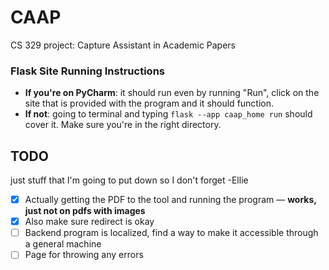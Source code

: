 # CAAP
CS 329 project: Capture Assistant in Academic Papers


### Flask Site Running Instructions
- **If you're on PyCharm**: it should run even by running "Run", click on the site that is provided with the program and it should function.
- **If not**: going to terminal and typing `flask --app caap_home run` should cover it. Make sure you're in the right directory.


## TODO 
just stuff that I'm going to put down so I don't forget -Ellie

- [x] Actually getting the PDF to the tool and running the program — **works, just not on pdfs with images** 
- [x] Also make sure redirect is okay
- [ ] Backend program is localized, find a way to make it accessible through a general machine 
- [ ] Page for throwing any errors